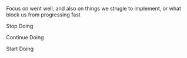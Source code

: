 Focus on went well, and also on things we strugle to implement, or what block us from progressing fast

Stop Doing

Continue Doing

Start Doing

